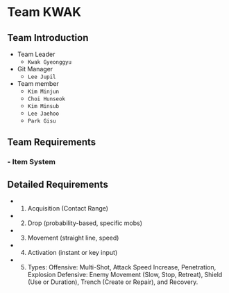 # Team KWAK
## Team Introduction

- Team Leader
    - `Kwak Gyeonggyu`
- Git Manager 
    - `Lee Jupil`
- Team member
    - `Kim Minjun`
    - `Choi Hunseok`
    - `Kim Minsub`
    - `Lee Jaehoo`
    - `Park Gisu`
## Team Requirements
### - Item System
## Detailed Requirements
- 1. Acquisition (Contact Range)
- 2. Drop (probability-based, specific mobs)
- 3. Movement (straight line, speed)
- 4. Activation (instant or key input)
- 5. Types:
Offensive: Multi-Shot, Attack Speed Increase, Penetration, Explosion
Defensive: Enemy Movement (Slow, Stop, Retreat), Shield (Use or Duration), Trench (Create or Repair), and Recovery. 

